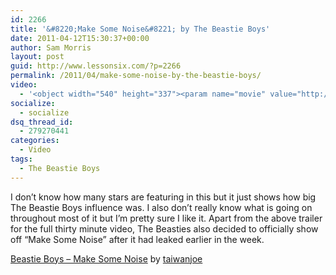 ```yaml
---
id: 2266
title: '&#8220;Make Some Noise&#8221; by The Beastie Boys'
date: 2011-04-12T15:30:37+00:00
author: Sam Morris
layout: post
guid: http://www.lessonsix.com/?p=2266
permalink: /2011/04/make-some-noise-by-the-beastie-boys/
video:
  - '<object width="540" height="337"><param name="movie" value="http://www.youtube.com/v/sAOCH6V6CsY?fs=1&hl=en_GB"></param><param name="allowFullScreen" value="true"></param><param name="allowscriptaccess" value="always"></param><embed src="http://www.youtube.com/v/sAOCH6V6CsY?fs=1&hl=en_GB" type="application/x-shockwave-flash" width="540" height="337" allowscriptaccess="always" allowfullscreen="true"></embed></object>'
socialize:
  - socialize
dsq_thread_id:
  - 279270441
categories:
  - Video
tags:
  - The Beastie Boys
---
```

I don&#8217;t know how many stars are featuring in this but it just shows how big The Beastie Boys influence was. I also don&#8217;t really know what is going on throughout most of it but I&#8217;m pretty sure I like it. Apart from the above trailer for the full thirty minute video, The Beasties also decided to officially show off &#8220;Make Some Noise&#8221; after it had leaked earlier in the week.

<span><a href="http://soundcloud.com/neweryork/beastie-boys-make-some-noise">Beastie Boys &#8211; Make Some Noise</a> by <a href="http://soundcloud.com/neweryork">taiwanjoe</a></span>